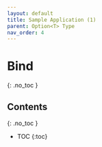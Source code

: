 ```yaml
---
layout: default
title: Sample Application (1)
parent: Option<T> Type
nav_order: 4
---
```


# Bind
{: .no_toc }

## Contents
{: .no_toc }

- TOC
{:toc}
